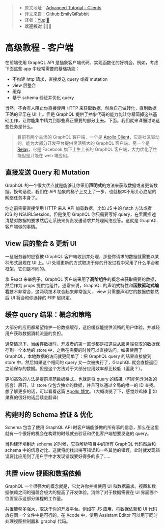 > * 原文地址：[Advanced Tutorial - Clients](https://www.howtographql.com/advanced/0-clients/)
> * 译文来自：[Github:EmilyQiRabbit](https://github.com/EmilyQiRabbit/GraphQLTranslation)
> * 译者：[Yuqi🌸](https://github.com/EmilyQiRabbit)
> * **欢迎校对** 🙋‍♀️🎉

# 高级教程 - 客户端

在前端使用 GraphQL API 是抽象客户端代码、实现函数化的好机会。例如，考虑下面这些 app 中经常需要的基础功能：

* 不构建 http 请求，直接发送 query 或者 mutation
* view 层整合
* 缓存
* 基于 schema 验证并优化 query

当然，不会有人阻止你直接使用 HTTP 来获取数据，然后自己做转化，直到数据正确的显示在 UI 上。但是 GraphQL 提供了抽象代码的能力能让你精简掉这些基础工作，让你能集中精力到那些真正重要的部分上去。下面，我们就来详细讨论这些任务是什么。

> 目前有两个主流的 GraphQL 客户端，一个是 [Apollo Client](https://github.com/apollographql/apollo-client)，它是社区驱动的，能为大部分开发平台提供灵活强大的 GraphQL 客户端。另一个是 [Relay](https://facebook.github.io/relay/)，它是 Facebook 旗下土生土长的 GraphQL 客户端，大力优化了性能但是只能在 web 端应用。

## 直接发送 Query 和 Mutation

GraphQL 的一个很大优点就是能够让你采用**声明式**的方法来获取数据或者更新数据。换句话说，我们在 API 抽象的梯子上又上了一步，也就根本不用关心底层的网络任务本身了。

你之前需要直接使用 HTTP 来从 API 加载数据，比如 JS 中的 fetch 方法或者 iOS 的 NSURLSession。但是使用 GraphQL 你只需要写好 query，在里面描述清楚对数据的要求然后让系统来负责发送请求并处理网络应答。这就是 GraphQL 客户端做的事情。

## View 层的整合 & 更新 UI

一旦服务器的应答被 GraphQL 客户端收到并处理，那些你请求的数据就需要以某种形式展现在 UI 上。UI 处理更新的方式取决于你的开发过程中采用了什么平台和框架，它们是不同的。

拿 React 来举例子，GraphQL 客户端采用了**高阶组件**的概念来获取需要的数据，然后作为 props 提供给组件。通常来说，GraphQL 的声明式特性和**函数驱动式编程**技术非常合，这两项技术联合起来非常强大， view 只需要声明它的数据依赖然后 UI 将会和你选择的 FRP 层绑定。

## 缓存 query 结果：概念和策略

大部分的应用都希望维护一份数据缓存，这份缓存能提供流畅的用户体验，并减轻用户获取数据消耗流量的负担。

通常情况下，当缓存数据时，开发者的第一直觉都是把这些从服务端获取的数据保存到一个本地的 store 中，之后在需要的时候可以直接访问。如果使用了 GraphQL，本地数据的访问就更简单了：把 GraphQL query 的结果直接放到 store 中，然后如果这个相同的 query 又一次被执行了，GraphQL 就会直接返回之前保存的数据。但是这个方法对于大部分应用效率都比较低（逗我？）。

更加高效的方法是提前规范数据格式。也就是将 query 的结果（可能包含对象的嵌套）展开，让 store 仅包含独立的数据，并且可以通过全局的唯一的 ID 查找。想了解更多的话，可以看看这篇 [Apollo 博文](https://dev-blog.apollodata.com/the-concepts-of-graphql-bc68bd819be3)。（大概浏览了下，感觉炒鸡棒 🎉 如果真的很好的话后续会翻译）

## 构建时的 Schema 验证 & 优化

Schema 包含了使用 GraphQL API 时客户端能够做的所有事的信息，那么在这里就有一个很好的机会在构建的时候就去验证和优化客户端想要发送的 query。

当构建环境到达 schema 的时候，它将解析项目中的所有 GraphQL 代码然后和 schema 中的信息对比。这就将能找出拼写错误和一些其他的错误，此时就发现错误要比应用到了用户手中才发现错误要好得多的多了.....

## 共置 view 视图和数据依赖

GraphQL 一个很强大的概念就是，它允许你并排使用 UI 和数据需求。视图和数据依赖之间的强耦合极大的提高了开发体验。消除了对于数据需要在 UI 界面哪个位置显示这部分编程的工作量。

共置能够多强大，取决于你的开发平台。例如在 JS 应用，将数据依赖和 UI 代码放在同一个文件中是可行的。在 Xcode 中，使用 Assistant Editor 可以用于同时处理视图控制器和 graphql 代码。